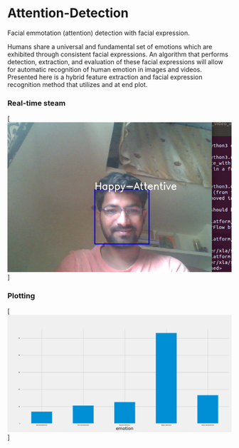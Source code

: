 # Attention-Detection
Facial emmotation (attention) detection with facial expression.

Humans share a universal and fundamental set of emotions which are exhibited through consistent facial expressions. An algorithm that performs detection, extraction, and evaluation of these facial expressions will allow for automatic recognition of human emotion in images and videos. Presented here is a hybrid feature extraction and facial expression recognition method that utilizes and at end plot.
### Real-time steam
[![Real](https://github.com/ShrikantNande/Attention-Detection/blob/main/real.png)]
### Plotting 
[![Plot](https://github.com/ShrikantNande/Attention-Detection/blob/main/bar.png)]

